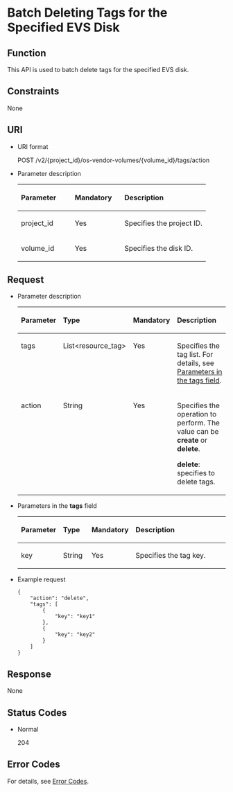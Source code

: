 # Batch Deleting Tags for the Specified EVS Disk<a name="evs_04_2029"></a>

## Function<a name="section5299350116935"></a>

This API is used to batch delete tags for the specified EVS disk. 

## Constraints<a name="section4466609116935"></a>

None

## URI<a name="section1378135716935"></a>

-   URI format

    POST /v2/\{project\_id\}/os-vendor-volumes/\{volume\_id\}/tags/action

-   Parameter description

    <a name="table28484833104128"></a>
    <table><thead align="left"><tr id="row60547305104128"><th class="cellrowborder" valign="top" width="28.57%" id="mcps1.1.4.1.1"><p id="p5384679104128"><a name="p5384679104128"></a><a name="p5384679104128"></a>Parameter</p>
    </th>
    <th class="cellrowborder" valign="top" width="26.340000000000003%" id="mcps1.1.4.1.2"><p id="p33505894104128"><a name="p33505894104128"></a><a name="p33505894104128"></a>Mandatory</p>
    </th>
    <th class="cellrowborder" valign="top" width="45.09%" id="mcps1.1.4.1.3"><p id="p29622926104128"><a name="p29622926104128"></a><a name="p29622926104128"></a>Description</p>
    </th>
    </tr>
    </thead>
    <tbody><tr id="row50646790104128"><td class="cellrowborder" valign="top" width="28.57%" headers="mcps1.1.4.1.1 "><p id="p16385142185226"><a name="p16385142185226"></a><a name="p16385142185226"></a>project_id</p>
    </td>
    <td class="cellrowborder" valign="top" width="26.340000000000003%" headers="mcps1.1.4.1.2 "><p id="p52128135185226"><a name="p52128135185226"></a><a name="p52128135185226"></a>Yes</p>
    </td>
    <td class="cellrowborder" valign="top" width="45.09%" headers="mcps1.1.4.1.3 "><p id="p50566709185232"><a name="p50566709185232"></a><a name="p50566709185232"></a>Specifies the project ID.</p>
    </td>
    </tr>
    <tr id="row40869685152038"><td class="cellrowborder" valign="top" width="28.57%" headers="mcps1.1.4.1.1 "><p id="p66238361185240"><a name="p66238361185240"></a><a name="p66238361185240"></a>volume_id</p>
    </td>
    <td class="cellrowborder" valign="top" width="26.340000000000003%" headers="mcps1.1.4.1.2 "><p id="p63707038185240"><a name="p63707038185240"></a><a name="p63707038185240"></a>Yes</p>
    </td>
    <td class="cellrowborder" valign="top" width="45.09%" headers="mcps1.1.4.1.3 "><p id="p42707547152038"><a name="p42707547152038"></a><a name="p42707547152038"></a>Specifies the disk ID.</p>
    </td>
    </tr>
    </tbody>
    </table>


## Request<a name="section5573802716935"></a>

-   Parameter description

    <a name="en-us_topic_0094910373_table54577306"></a>
    <table><thead align="left"><tr id="en-us_topic_0094910373_row28922261"><th class="cellrowborder" valign="top" width="15.151515151515149%" id="mcps1.1.5.1.1"><p id="en-us_topic_0094910373_p61001774"><a name="en-us_topic_0094910373_p61001774"></a><a name="en-us_topic_0094910373_p61001774"></a>Parameter</p>
    </th>
    <th class="cellrowborder" valign="top" width="14.14141414141414%" id="mcps1.1.5.1.2"><p id="en-us_topic_0094910373_p42196623"><a name="en-us_topic_0094910373_p42196623"></a><a name="en-us_topic_0094910373_p42196623"></a>Type</p>
    </th>
    <th class="cellrowborder" valign="top" width="16.16161616161616%" id="mcps1.1.5.1.3"><p id="en-us_topic_0094910373_p62483297"><a name="en-us_topic_0094910373_p62483297"></a><a name="en-us_topic_0094910373_p62483297"></a>Mandatory</p>
    </th>
    <th class="cellrowborder" valign="top" width="54.54545454545454%" id="mcps1.1.5.1.4"><p id="en-us_topic_0094910373_p27982283"><a name="en-us_topic_0094910373_p27982283"></a><a name="en-us_topic_0094910373_p27982283"></a>Description</p>
    </th>
    </tr>
    </thead>
    <tbody><tr id="en-us_topic_0094910373_row50513961"><td class="cellrowborder" valign="top" width="15.151515151515149%" headers="mcps1.1.5.1.1 "><p id="en-us_topic_0094910373_p52260429185445"><a name="en-us_topic_0094910373_p52260429185445"></a><a name="en-us_topic_0094910373_p52260429185445"></a>tags</p>
    </td>
    <td class="cellrowborder" valign="top" width="14.14141414141414%" headers="mcps1.1.5.1.2 "><p id="en-us_topic_0094910373_p5236376185445"><a name="en-us_topic_0094910373_p5236376185445"></a><a name="en-us_topic_0094910373_p5236376185445"></a>List&lt;resource_tag&gt;</p>
    </td>
    <td class="cellrowborder" valign="top" width="16.16161616161616%" headers="mcps1.1.5.1.3 "><p id="en-us_topic_0094910373_p21493324185445"><a name="en-us_topic_0094910373_p21493324185445"></a><a name="en-us_topic_0094910373_p21493324185445"></a>Yes</p>
    </td>
    <td class="cellrowborder" valign="top" width="54.54545454545454%" headers="mcps1.1.5.1.4 "><p id="en-us_topic_0094910373_p63237647185445"><a name="en-us_topic_0094910373_p63237647185445"></a><a name="en-us_topic_0094910373_p63237647185445"></a>Specifies the tag list. For details, see <a href="#li2051510427374">Parameters in the tags field</a>.</p>
    </td>
    </tr>
    <tr id="en-us_topic_0094910373_row5477191"><td class="cellrowborder" valign="top" width="15.151515151515149%" headers="mcps1.1.5.1.1 "><p id="en-us_topic_0094910373_p63564655185445"><a name="en-us_topic_0094910373_p63564655185445"></a><a name="en-us_topic_0094910373_p63564655185445"></a>action</p>
    </td>
    <td class="cellrowborder" valign="top" width="14.14141414141414%" headers="mcps1.1.5.1.2 "><p id="en-us_topic_0094910373_p48463411185445"><a name="en-us_topic_0094910373_p48463411185445"></a><a name="en-us_topic_0094910373_p48463411185445"></a>String</p>
    </td>
    <td class="cellrowborder" valign="top" width="16.16161616161616%" headers="mcps1.1.5.1.3 "><p id="en-us_topic_0094910373_p33222212185445"><a name="en-us_topic_0094910373_p33222212185445"></a><a name="en-us_topic_0094910373_p33222212185445"></a>Yes</p>
    </td>
    <td class="cellrowborder" valign="top" width="54.54545454545454%" headers="mcps1.1.5.1.4 "><p id="en-us_topic_0094910373_p8076185185456"><a name="en-us_topic_0094910373_p8076185185456"></a><a name="en-us_topic_0094910373_p8076185185456"></a>Specifies the operation to perform. The value can be <strong id="b842352706194823"><a name="b842352706194823"></a><a name="b842352706194823"></a>create</strong> or <strong id="b842352706194828"><a name="b842352706194828"></a><a name="b842352706194828"></a>delete</strong>.</p>
    <p id="p199258121833"><a name="p199258121833"></a><a name="p199258121833"></a><strong id="b842352706194852"><a name="b842352706194852"></a><a name="b842352706194852"></a>delete</strong>: specifies to delete tags.</p>
    </td>
    </tr>
    </tbody>
    </table>

-   <a name="li2051510427374"></a>Parameters in the  **tags**  field

    <a name="table251711423376"></a>
    <table><thead align="left"><tr id="row16518134283716"><th class="cellrowborder" valign="top" width="15.409999999999998%" id="mcps1.1.5.1.1"><p id="p75181742143717"><a name="p75181742143717"></a><a name="p75181742143717"></a>Parameter</p>
    </th>
    <th class="cellrowborder" valign="top" width="14.099999999999998%" id="mcps1.1.5.1.2"><p id="p2051804253715"><a name="p2051804253715"></a><a name="p2051804253715"></a>Type</p>
    </th>
    <th class="cellrowborder" valign="top" width="16.16%" id="mcps1.1.5.1.3"><p id="p1951816424370"><a name="p1951816424370"></a><a name="p1951816424370"></a>Mandatory</p>
    </th>
    <th class="cellrowborder" valign="top" width="54.33%" id="mcps1.1.5.1.4"><p id="p15181442193715"><a name="p15181442193715"></a><a name="p15181442193715"></a>Description</p>
    </th>
    </tr>
    </thead>
    <tbody><tr id="row10520194220379"><td class="cellrowborder" valign="top" width="15.409999999999998%" headers="mcps1.1.5.1.1 "><p id="p652074219372"><a name="p652074219372"></a><a name="p652074219372"></a>key</p>
    </td>
    <td class="cellrowborder" valign="top" width="14.099999999999998%" headers="mcps1.1.5.1.2 "><p id="p452094213376"><a name="p452094213376"></a><a name="p452094213376"></a>String</p>
    </td>
    <td class="cellrowborder" valign="top" width="16.16%" headers="mcps1.1.5.1.3 "><p id="p13520174213710"><a name="p13520174213710"></a><a name="p13520174213710"></a>Yes</p>
    </td>
    <td class="cellrowborder" valign="top" width="54.33%" headers="mcps1.1.5.1.4 "><p id="p0755543174416"><a name="p0755543174416"></a><a name="p0755543174416"></a>Specifies the tag key.</p>
    </td>
    </tr>
    </tbody>
    </table>

-   Example request

    ```
    {
        "action": "delete", 
        "tags": [
            {
                "key": "key1"
            }, 
            {
                "key": "key2"
            }
        ]
    }
    ```


## Response<a name="section3215934016935"></a>

None

## Status Codes<a name="section6050296116935"></a>

-   Normal

    204


## Error Codes<a name="section431317151242"></a>

For details, see  [Error Codes](error-codes.md).


